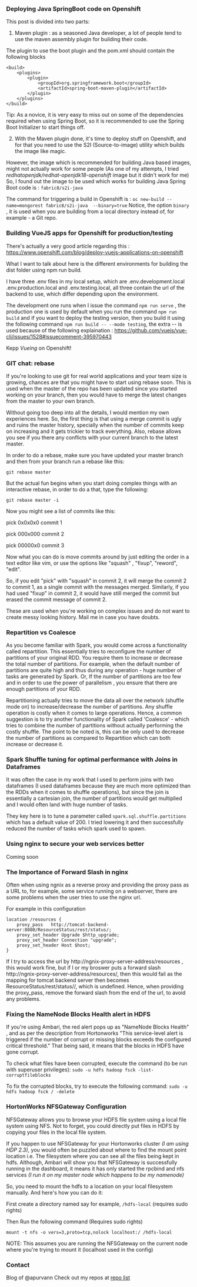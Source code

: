 ### Deploying Java SpringBoot code on Openshift

This post is divided into two parts:
1. Maven plugin : as a seasoned Java developer, a lot of people tend to use the maven assembly plugin for building their code. 

The plugin to use the boot plugin and the pom.xml should contain the following blocks

    <build>
		<plugins>
			<plugin>
				<groupId>org.springframework.boot</groupId>
				<artifactId>spring-boot-maven-plugin</artifactId>
			</plugin>
		</plugins>
	</build>

Tip: As a novice, it is very easy to miss out on some of the dependencies required when using Spring Boot, so it is recommended to use the Spring Boot Initializer to start things off.

2. With the Maven plugin done, it's time to deploy stuff on Openshift, and for that you need to use the S2I (Source-to-image) utility which builds the image like magic.

However, the image which is recommended for building Java based images, might not actually work for some people (As one of my attempts, I tried *redhatopenjdk/redhat-openjdk18-openshift* image but it didn't work for me)
So, I found out the image to be used which works for building Java Spring Boot code is : `fabric8/s2i-java`

The command for triggering a build in Openshift is : `oc new-build --name=mongorest fabric8/s2i-java  --binary=true`
Notice, the option `binary` , it is used when you are building from a local directory instead of, for example - a Git repo.

### Building VueJS apps for Openshift for production/testing

There's actually a very good article regarding this : https://www.openshift.com/blog/deploy-vuejs-applications-on-openshift

What I want to talk about here is the different environments for building the dist folder using npm run build. 

I have three .env files in my local setup, which are .env.development.local .env.production.local and .env.testing.local, all three contain the url of the backend to use, which differ depending upon the environment.

The development one runs when I issue the command `npm run serve` , the production one is used by default when you run the command `npm run build` and if you want to deploy the testing version, then you build it using the following command `npm run build -- --mode testing`, the extra -- is used because of the following explaination : https://github.com/vuejs/vue-cli/issues/1528#issuecomment-395970443

Kepp *Vueing* on Openshift!

### GIT chat: rebase
If you're looking to use git for real world applications and your team size is growing, chances are that you might have to start using rebase soon. This is used when the master of the repo has been updated since you started working on your branch, then you would have to merge the latest changes from the master to your own branch.

Without going too deep into all the details, I would mention my own experiences here. So, the first thing is that using a merge commit is ugly and ruins the master history, specially when the number of commits keep on increasing and it gets trickier to track everything. Also, rebase allows you see if you there any conflicts with your current branch to the latest master.

In order to do a rebase, make sure you have updated your master branch and then from your branch run a rebase like this:

`git rebase master` 

But the actual fun begins when you start doing complex things with an interactive rebase, in order to do a that, type the following:

`git rebase master -i`

Now you might see a list of commits like this:

pick 0x0x0x0 commit 1

pick 000x000 commit 2

pick 00000x0 commit 3

Now what you can do is move commits around by just editing the order in a text editor like vim, or use the options like "squash" , "fixup", "reword", "edit".

So, if you edit "pick" with "squash" in commit 2, it will merge the commit 2 to commit 1, as a single commit with the messages merged. Similarly, if you had used "fixup" in commit 2, it would have still merged the commit but erased the commit message of commit 2. 

These are used when you're working on complex issues and do not want to create messy looking history. Mail me in case you have doubts.

### Repartition vs Coalesce
As you become familiar with Spark, you would come across a functionality called repartition. This essentially tries to reconfigure the number of partitions of your original RDD. You require them to increase or decrease the total number of partitions. For example, when the default number of partitions are quite high and thus during any operation - huge number of tasks are generated by Spark. Or, If the number of partitions are too few and in order to use the power of parallelism , you ensure that there are enough partitions of your RDD.

Repartitioning actually tries to move the data all over the network (shuffle mode on) to increase/decrease the number of partitions. Any shuffle operation is costly when it comes to large operations. Hence, a common suggestion is to try another functionality of Spark called 'Coalesce' - which tries to combine the number of partitions without actually performing the costly shuffle. 
The point to be noted is, this can be only used to decrease the number of partitions as compared to Repartition which can both increase or decrease it.

### Spark Shuffle tuning for optimal performance with Joins in Dataframes
It was often the case in my work that I used to perform joins with two dataframes (I used dataframes because they are much more optimized than the RDDs when it comes to shuffle operations), but since the join is essentially a cartesian join, the number of partitions would get multiplied and I would often land with huge number of tasks. 

They key here is to tune a parameter called `spark.sql.shuffle.partitions` which has a default value of 200. I tried lowering it and then successfully reduced the number of tasks which spark used to spawn.

### Using nginx to secure your web services better
Coming soon

### The Importance of Forward Slash in nginx
Often when using ngnix as a reverse proxy and providing the proxy pass as a URL to, for example, some service running on a webserver, there are some problems when the user tries to use the nginx url.

For example in this configuration

    location /resources {
        proxy_pass   http://tomcat-backend-server:8080/ResourceStatus/rest/status/;
        proxy_set_header Upgrade $http_upgrade;
        proxy_set_header Connection "upgrade";
        proxy_set_header Host $host;
    }

If I try to access the url by http://ngnix-proxy-server-address/resources , this would work fine, but if I or my broswer puts a forward slash http://ngnix-proxy-server-address/resources/, then this would fail as the mapping for tomcat backend server then becomes ResourceStatus/rest/status//, which is undefined. 
Hence, when providing the proxy_pass, remove the forward slash from the end of the url, to avoid any problems.

###  Fixing the NameNode Blocks Health alert in HDFS
If you're using Ambari, the red alert pops up as "NameNode Blocks Health" , and as per the description from Hortonworks "This service-level alert is triggered if the number of corrupt or missing blocks exceeds the configured critical threshold."
That being said, it means that the blocks in HDFS have gone corrupt. 

To check what files have been corrupted, execute the command (to be run with superuser privileges):
`sudo -u hdfs hadoop fsck -list-corruptfileblocks `

To fix the corrupted blocks, try to execute the following command:
`sudo -u hdfs hadoop fsck / -delete`

### HortonWorks NFSGateway Configuration
NFSGateway allows you to browse your HDFS file system using a local file system using NFS. Not to forget, you could directly put files in HDFS by copying your files in the local file system.

If you happen to use NFSGateway for your Hortonworks cluster _(I am using HDP 2.3)_, you would often be puzzled about where to find the mount point location i.e. The filesystem where you can see all the files being kept in hdfs.
Although, Ambari will show you that NFSGateway is successfully running in the dashboard, it means it has only started the rpcbind and nfs services _(I run it on my master node which happens to be my namenode)_

So, you need to mount the hdfs to a location on your local filesystem manually. And here's how you can do it:

First create a directory named say for example, `/hdfs-local` (requires sudo rights)

Then Run the following command (Requires sudo rights)

`mount -t nfs -o vers=3,proto=tcp,nolock localhost:/ /hdfs-local`

NOTE: This assumes you are running the NFSGateway on the current node where you're trying to mount it (localhost used in the config)

### Contact
Blog of @apurvann Check out my repos at [repo list](https://github.com/apurvann)
